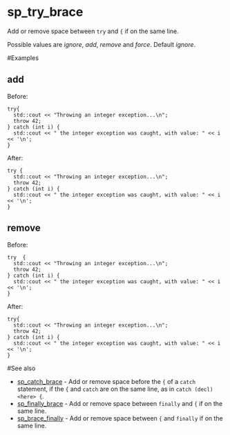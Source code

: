 # sp_try_brace

Add or remove space between `try` and `{` if on the same line.

Possible values are _ignore_, _add_, _remove_ and _force_. Default _ignore_.

#Examples

## add
Before:
```
try{
  std::cout << "Throwing an integer exception...\n";
  throw 42;
} catch (int i) {
  std::cout << " the integer exception was caught, with value: " << i << '\n';
}
```

After:
```
try {
  std::cout << "Throwing an integer exception...\n";
  throw 42;
} catch (int i) {
  std::cout << " the integer exception was caught, with value: " << i << '\n';
}
```

## remove
Before:
```
try  {
  std::cout << "Throwing an integer exception...\n";
  throw 42;
} catch (int i) {
  std::cout << " the integer exception was caught, with value: " << i << '\n';
}
```

After:
```
try{
  std::cout << "Throwing an integer exception...\n";
  throw 42;
} catch (int i) {
  std::cout << " the integer exception was caught, with value: " << i << '\n';
}
```

#See also
* [sp_catch_brace](sp_catch_brace.md) - Add or remove space before the `{` of a `catch` statement, if the `{` and `catch` are on the same line, as in `catch (decl) <here> {`.
* [sp_finally_brace](sp_finally_brace.md) - Add or remove space between `finally` and `{` if on the same line.
* [sp_brace_finally](sp_brace_finally.md) - Add or remove space between `{` and `finally` if on the same line.
